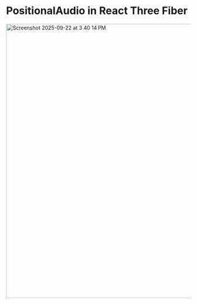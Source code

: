 # PositionalAudio in React Three Fiber

<img width="1338" height="749" alt="Screenshot 2025-09-22 at 3 40 14 PM" src="https://github.com/user-attachments/assets/ca513599-de44-48b2-a427-ba618a1ed6ff" />
